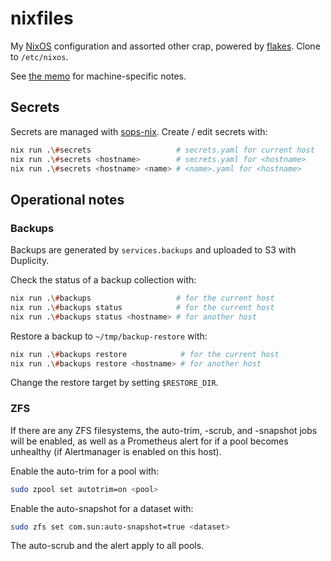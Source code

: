 nixfiles
========

My [NixOS][] configuration and assorted other crap, powered by
[flakes][].  Clone to `/etc/nixos`.

See [the memo][] for machine-specific notes.

[NixOS]: https://nixos.org
[flakes]: https://nixos.wiki/wiki/Flakes
[the memo]: https://memo.barrucadu.co.uk/machines.html


Secrets
-------

Secrets are managed with [sops-nix][].  Create / edit secrets with:

```bash
nix run .\#secrets                   # secrets.yaml for current host
nix run .\#secrets <hostname>        # secrets.yaml for <hostname>
nix run .\#secrets <hostname> <name> # <name>.yaml for <hostname>
```

[sops-nix]: https://github.com/Mic92/sops-nix


Operational notes
-----------------

### Backups

Backups are generated by `services.backups` and uploaded to S3 with
Duplicity.

Check the status of a backup collection with:

```bash
nix run .\#backups                   # for the current host
nix run .\#backups status            # for the current host
nix run .\#backups status <hostname> # for another host
```

Restore a backup to `~/tmp/backup-restore` with:

```bash
nix run .\#backups restore            # for the current host
nix run .\#backups restore <hostname> # for another host
```

Change the restore target by setting `$RESTORE_DIR`.

### ZFS

If there are any ZFS filesystems, the auto-trim, -scrub, and -snapshot jobs will
be enabled, as well as a Prometheus alert for if a pool becomes unhealthy (if
Alertmanager is enabled on this host).

Enable the auto-trim for a pool with:

```bash
sudo zpool set autotrim=on <pool>
```

Enable the auto-snapshot for a dataset with:

```bash
sudo zfs set com.sun:auto-snapshot=true <dataset>
```

The auto-scrub and the alert apply to all pools.
